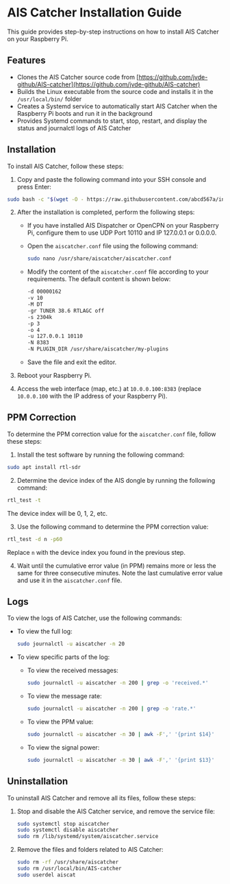 # AIS Catcher Installation Guide

This guide provides step-by-step instructions on how to install AIS Catcher on your Raspberry Pi.

## Features

- Clones the AIS Catcher source code from [https://github.com/jvde-github/AIS-catcher](https://github.com/jvde-github/AIS-catcher)
- Builds the Linux executable from the source code and installs it in the `/usr/local/bin/` folder
- Creates a Systemd service to automatically start AIS Catcher when the Raspberry Pi boots and run it in the background
- Provides Systemd commands to start, stop, restart, and display the status and journalctl logs of AIS Catcher

## Installation

To install AIS Catcher, follow these steps:

1. Copy and paste the following command into your SSH console and press Enter:

```bash
sudo bash -c "$(wget -O - https://raw.githubusercontent.com/abcd567a/install-aiscatcher/master/install-aiscatcher.sh)"
```

2. After the installation is completed, perform the following steps:

   - If you have installed AIS Dispatcher or OpenCPN on your Raspberry Pi, configure them to use UDP Port 10110 and IP 127.0.0.1 or 0.0.0.0.
   - Open the `aiscatcher.conf` file using the following command:

     ```bash
     sudo nano /usr/share/aiscatcher/aiscatcher.conf
     ```

   - Modify the content of the `aiscatcher.conf` file according to your requirements. The default content is shown below:

     ```bash
     -d 00000162
     -v 10
     -M DT
     -gr TUNER 38.6 RTLAGC off
     -s 2304k
     -p 3
     -o 4
     -u 127.0.0.1 10110
     -N 8383
     -N PLUGIN_DIR /usr/share/aiscatcher/my-plugins
     ```

   - Save the file and exit the editor.

3. Reboot your Raspberry Pi.

4. Access the web interface (map, etc.) at `10.0.0.100:8383` (replace `10.0.0.100` with the IP address of your Raspberry Pi).

## PPM Correction

To determine the PPM correction value for the `aiscatcher.conf` file, follow these steps:

1. Install the test software by running the following command:

```bash
sudo apt install rtl-sdr
```

2. Determine the device index of the AIS dongle by running the following command:

```bash
rtl_test -t
```

   The device index will be 0, 1, 2, etc.

3. Use the following command to determine the PPM correction value:

```bash
rtl_test -d n -p60
```

   Replace `n` with the device index you found in the previous step.

4. Wait until the cumulative error value (in PPM) remains more or less the same for three consecutive minutes. Note the last cumulative error value and use it in the `aiscatcher.conf` file.

## Logs

To view the logs of AIS Catcher, use the following commands:

- To view the full log:

  ```bash
  sudo journalctl -u aiscatcher -n 20
  ```

- To view specific parts of the log:

  - To view the received messages:

    ```bash
    sudo journalctl -u aiscatcher -n 200 | grep -o 'received.*'
    ```

  - To view the message rate:

    ```bash
    sudo journalctl -u aiscatcher -n 200 | grep -o 'rate.*'
    ```

  - To view the PPM value:

    ```bash
    sudo journalctl -u aiscatcher -n 30 | awk -F',' '{print $14}'
    ```

  - To view the signal power:

    ```bash
    sudo journalctl -u aiscatcher -n 30 | awk -F',' '{print $13}'
    ```

## Uninstallation

To uninstall AIS Catcher and remove all its files, follow these steps:

1. Stop and disable the AIS Catcher service, and remove the service file:

   ```bash
   sudo systemctl stop aiscatcher
   sudo systemctl disable aiscatcher
   sudo rm /lib/systemd/system/aiscatcher.service
   ```

2. Remove the files and folders related to AIS Catcher:

   ```bash
   sudo rm -rf /usr/share/aiscatcher
   sudo rm /usr/local/bin/AIS-catcher
   sudo userdel aiscat
   ```
